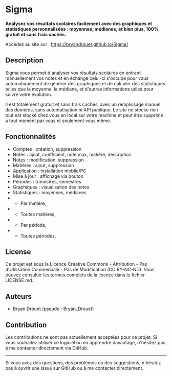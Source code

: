 # Sigma

**Analysez vos résultats scolaires facilement avec des graphiques et statistiques personnalisées : moyennes, médianes, et bien plus, 100% gratuit et sans frais cachés.**

Accédez au site sur : https://bryandrouet.github.io/Sigma/

## Description

Sigma vous permet d'analyser vos résultats scolaires en entrant manuellement vos notes et en échange celui-ci s'occupe pour vous automatiquement de générer des graphiques et de calculer des statistiques telles que la moyenne, la médiane, et d'autres informations utiles pour suivre votre évolution.

Il est totalement gratuit et sans frais cachés, avec un remplissage manuel des données, sans automatisation ni API publique. Le site ne stocke rien tout est stocké chez vous en local sur votre machine et peut être supprimé a tout moment par vous et seulement vous même.

## Fonctionnalités

- Comptes : création, suppression
- Notes : ajout, coefficient, note max, matière, description
- Notes : modification, suppression
- Matières : ajout, suppression
- Application : installation mobile/PC
- Mise à jour : affichage via bouton
- Périodes : trimestres, semestres
- Graphiques : visualisation des notes
- Statistiques : moyennes, médianes
- - Par matière,
- - Toutes matières,
- - Par période,
- - Toutes périodes.

## License
Ce projet est sous la Licence Creative Commons - Attribution - Pas d'Utilisation Commerciale - Pas de Modification (CC BY-NC-ND).
Vous pouvez consulter les termes complets de la licence dans le fichier LICENSE.md.

## Auteurs
- Bryan Drouet (pseudo : Bryan_Drouet)

## Contribution
Les contributions ne sont pas actuellement acceptées pour ce projet. Si vous souhaitez utiliser ce logiciel ou en apprendre davantage, n'hésitez pas à me contacter directement via GitHub.

---
Si vous avez des questions, des problèmes ou des suggestions, n'hésitez pas à ouvrir une issue sur GitHub ou à me contacter directement.
